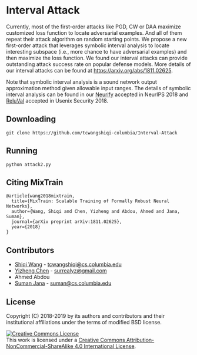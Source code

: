 # Interval Attack

Currently, most of the first-order attacks like PGD, CW or DAA maximize customized loss function to locate adversarial examples. And all of them repeat their attack algorithm on random starting points. We propose a new first-order attack that leverages symbolic interval analysis to locate interesting subspace (i.e., more chance to have adversarial examples) and then maximize the loss function. We found our interval attacks can provide outstanding attack success rate on popular defense models. More details of our interval attacks can be found at https://arxiv.org/abs/1811.02625.  

Note that symbolic interval analysis is a sound network output approximation method given allowable input ranges. The details of symbolic interval analysis can be found in our [Neurify](https://arxiv.org/abs/1809.08098) accepted in NeurIPS 2018 and [ReluVal](https://www.cs.columbia.edu/~tcwangshiqi/docs/reluval.pdf) accepted in Usenix Security 2018.



## Downloading

```
git clone https://github.com/tcwangshiqi-columbia/Interval-Attack
```

## Running 

```
python attack2.py
```



## Citing MixTrain
```
@article{wang2018mixtrain,
  title={MixTrain: Scalable Training of Formally Robust Neural Networks},
  author={Wang, Shiqi and Chen, Yizheng and Abdou, Ahmed and Jana, Suman},
  journal={arXiv preprint arXiv:1811.02625},
  year={2018}
}
```


## Contributors

* [Shiqi Wang](https://sites.google.com/view/tcwangshiqi) - tcwangshiqi@cs.columbia.edu
* [Yizheng Chen](https://surrealyz.github.io/) - surrealyz@gmail.com
* Ahmed Abdou
* [Suman Jana](http://www.cs.columbia.edu/~suman/) - suman@cs.columbia.edu


## License
Copyright (C) 2018-2019 by its authors and contributors and their institutional affiliations under the terms of modified BSD license.

<a rel="license" href="http://creativecommons.org/licenses/by-nc-sa/4.0/"><img alt="Creative Commons License" style="border-width:0" src="https://i.creativecommons.org/l/by-nc-sa/4.0/88x31.png" /></a><br />This work is licensed under a <a rel="license" href="http://creativecommons.org/licenses/by-nc-sa/4.0/">Creative Commons Attribution-NonCommercial-ShareAlike 4.0 International License</a>.